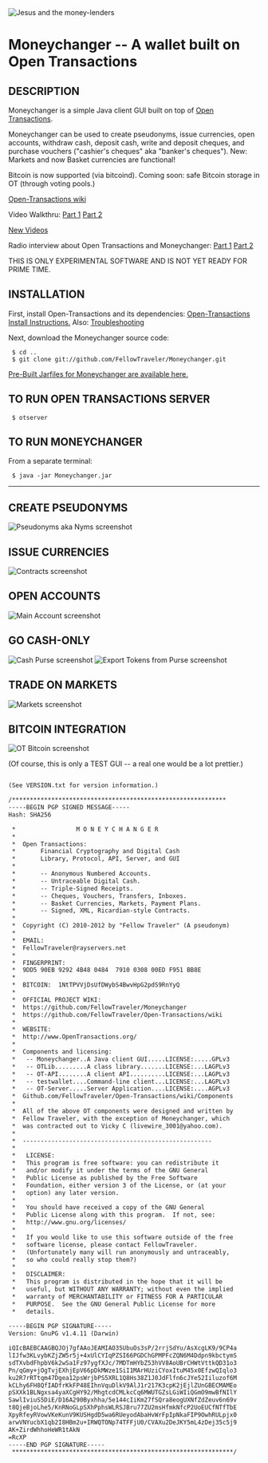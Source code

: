 <img align="center" src="http://ft.vm.to/blogimages/moneychanger-credits.jpg" alt="Jesus and the money-lenders" />

Moneychanger -- A wallet built on Open Transactions
====================================

## DESCRIPTION

Moneychanger is a simple Java client GUI built on top of [Open Transactions](https://github.com/FellowTraveler/Open-Transactions/wiki).

Moneychanger can be used to create pseudonyms, issue currencies, open accounts, withdraw cash, deposit cash, write and deposit cheques, and purchase vouchers ("cashier's cheques" aka "banker's cheques"). New: Markets and now Basket currencies are functional!

Bitcoin is now supported (via bitcoind). Coming soon: safe Bitcoin storage in OT (through voting pools.) 

[Open-Transactions wiki](https://github.com/FellowTraveler/Open-Transactions/wiki)

Video Walkthru:
[Part 1](http://vimeo.com/28141679)
[Part 2](http://vimeo.com/28142096)

[New Videos](http://open-transactions-tv.github.com/)

Radio interview about Open Transactions and Moneychanger:
[Part 1](http://agoristradio.com/?p=234)
[Part 2](http://agoristradio.com/?p=246)

THIS IS ONLY EXPERIMENTAL SOFTWARE AND IS NOT YET READY FOR PRIME TIME.

## INSTALLATION

First, install Open-Transactions and its dependencies:
[Open-Transactions Install Instructions.](https://github.com/FellowTraveler/Open-Transactions/wiki/Install) Also: [Troubleshooting](https://github.com/FellowTraveler/Moneychanger/wiki/Troubleshooting)


Next, download the Moneychanger source code:

     $ cd ..
     $ git clone git://github.com/FellowTraveler/Moneychanger.git

[Pre-Built Jarfiles for Moneychanger are available here.](https://github.com/FellowTraveler/Moneychanger/downloads)

## TO RUN OPEN TRANSACTIONS SERVER

     $ otserver

## TO RUN MONEYCHANGER 

From a separate terminal:
 
     $ java -jar Moneychanger.jar

--------------------------------------------------------

## CREATE PSEUDONYMS
<img src="http://ft.vm.to/blogimages/ot-nyms.png" alt="Pseudonyms aka Nyms screenshot" />

## ISSUE CURRENCIES
<img src="http://ft.vm.to/blogimages/ot-contracts.png" alt="Contracts screenshot" />

## OPEN ACCOUNTS
<img src="http://ft.vm.to/blogimages/ot-main.png" alt="Main Account screenshot" />

## GO CASH-ONLY
<img src="http://ft.vm.to/blogimages/ot-cash.gif" alt="Cash Purse screenshot" />

<img src="http://ft.vm.to/blogimages/ot-cash2.gif" alt="Export Tokens from Purse screenshot" />

## TRADE ON MARKETS
<img src="http://ft.vm.to/blogimages/ot-markets.png" alt="Markets screenshot" />

## BITCOIN INTEGRATION
<img src="http://ft.vm.to/blogimages/workingBTC.gif" alt="OT Bitcoin screenshot" />

(Of course, this is only a TEST GUI -- a real one would be a lot prettier.)

```xml

(See VERSION.txt for version information.) 

/************************************************************
-----BEGIN PGP SIGNED MESSAGE-----
Hash: SHA256

 *                 M O N E Y C H A N G E R
 *
 *  Open Transactions:
 *       Financial Cryptography and Digital Cash
 *       Library, Protocol, API, Server, and GUI 
 *    
 *       -- Anonymous Numbered Accounts.
 *       -- Untraceable Digital Cash.
 *       -- Triple-Signed Receipts.
 *       -- Cheques, Vouchers, Transfers, Inboxes.
 *       -- Basket Currencies, Markets, Payment Plans.
 *       -- Signed, XML, Ricardian-style Contracts.
 *    
 *  Copyright (C) 2010-2012 by "Fellow Traveler" (A pseudonym)
 *
 *  EMAIL:
 *  FellowTraveler@rayservers.net
 *  
 *  FINGERPRINT:
 *  9DD5 90EB 9292 4B48 0484  7910 0308 00ED F951 BB8E
 *
 *  BITCOIN:  1NtTPVVjDsUfDWybS4BwvHpG2pdS9RnYyQ
 *
 *  OFFICIAL PROJECT WIKI:
 *  https://github.com/FellowTraveler/Moneychanger
 *  https://github.com/FellowTraveler/Open-Transactions/wiki
 *
 *  WEBSITE:
 *  http://www.OpenTransactions.org/
 *    
 *  Components and licensing:
 *   -- Moneychanger..A Java client GUI.....LICENSE:.....GPLv3
 *   -- OTLib.........A class library.......LICENSE:...LAGPLv3 
 *   -- OT-API........A client API..........LICENSE:...LAGPLv3
 *   -- testwallet....Command-line client...LICENSE:...LAGPLv3
 *   -- OT-Server.....Server Application....LICENSE:....AGPLv3
 *  Github.com/FellowTraveler/Open-Transactions/wiki/Components
 *
 *  All of the above OT components were designed and written by
 *  Fellow Traveler, with the exception of Moneychanger, which
 *  was contracted out to Vicky C (livewire_3001@yahoo.com).
 *
 *  -----------------------------------------------------
 *
 *   LICENSE:
 *   This program is free software: you can redistribute it
 *   and/or modify it under the terms of the GNU General
 *   Public License as published by the Free Software
 *   Foundation, either version 3 of the License, or (at your
 *   option) any later version.
 *
 *   You should have received a copy of the GNU General
 *   Public License along with this program.  If not, see:
 *   http://www.gnu.org/licenses/
 *
 *   If you would like to use this software outside of the free
 *   software license, please contact FellowTraveler.
 *   (Unfortunately many will run anonymously and untraceably,
 *   so who could really stop them?)
 *   
 *   DISCLAIMER:
 *   This program is distributed in the hope that it will be
 *   useful, but WITHOUT ANY WARRANTY; without even the implied
 *   warranty of MERCHANTABILITY or FITNESS FOR A PARTICULAR
 *   PURPOSE.  See the GNU General Public License for more
 *   details.
 
-----BEGIN PGP SIGNATURE-----
Version: GnuPG v1.4.11 (Darwin)

iQIcBAEBCAAGBQJOj7gfAAoJEAMIAO35UbuOs3sP/2rrjSdYu/AsXcgLK9/9CP4a
lIJfw3KLvybKZjZW5r5j+4xUlCYIqPZSI66PGDChGPMPFcZQN6M4Ddpn9kbctymS
sdTXvbdFhpbV6k2wSa1Fz97ygfXJc/7MDTmHYbZ53hVV8AoUBrCHWtVttkQD31o3
Pn/qGmy+jOgTvjEXhjEpV66pDkMWze1SiI1MArHUziCYoxItuM45x0EfzwQIqlo3
ku2R7rRTtqm47Dgea12psWrjbPS5XRL1Q8Hs38Z1J0JdFlfn6cJYe52Iiluzof6M
kCLhy6FH8QfIADfrKkFP48EIhnVquDlkV9AlJ1r217K3cpK2jEjlZUnGBECMAMEo
pSXXk1BLNgxsa4yaXCgHY92/MhgtcdCMLkcCq6MWUTGZsLGiWIiQGmO9mwBfNIlY
SawlIviuS5DiE/D16A290Byxhha/5e144cIiKm27fSQra8eogUXNfZdZeuv6n69v
t8QjeBjoLhe5/KnRNoGLpSXhPphsWLRSJBru77ZU2msHfmkNfcP2UoEUCfNTfTbE
XpyRfeyRVowVKeKunV9KUSHgdD5wa6RUeyodAbaHvWrFpIpNkaFIP9OwhRULpjx0
arwVNYucbX1qb2I8HBm2u+IRWQTONp74TFFjU0/CVAXu2DeJKY5mL4zDej35c5j9
AK+ZirdWhhoHeWR1tAkN
=RcXP
-----END PGP SIGNATURE-----
 **************************************************************/

```


 
